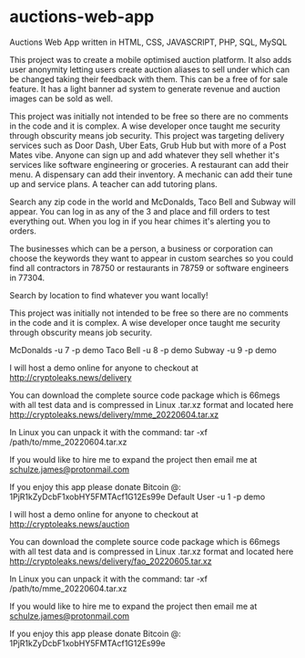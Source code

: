 # auctions-web-app
Auctions Web App written in HTML, CSS, JAVASCRIPT, PHP, SQL, MySQL

This project was to create a mobile optimised auction platform. It also adds user anonymity letting users create auction aliases to sell under which can be changed taking their feedback with them. This can be a free of for sale feature. It has a light banner ad system to generate revenue and auction images can be sold as well.

This project was initially not intended to be free so there are no comments in the code and it is complex. A wise developer once taught me security through obscurity means job security.
This project was targeting delivery services such as Door Dash, Uber Eats, Grub Hub but with more of a Post Mates vibe. Anyone can sign up and add whatever they sell whether it's services like software engineering or groceries. A restaurant can add their menu. A dispensary can add their inventory. A mechanic can add their tune up and service plans. A teacher can add tutoring plans.

Search any zip code in the world and McDonalds, Taco Bell and Subway will appear. You can log in as any of the 3 and place and fill orders to test everything out. When you log in if you hear chimes it's alerting you to orders.

The businesses which can be a person, a business or corporation can choose the keywords they want to appear in custom searches so you could find all contractors in 78750 or restaurants in 78759 or software engineers in 77304.

Search by location to find whatever you want locally!

This project was initially not intended to be free so there are no comments in the code and it is complex. A wise developer once taught me security through obscurity means job security.

McDonalds -u 7 -p demo Taco Bell -u 8 -p demo Subway -u 9 -p demo

I will host a demo online for anyone to checkout at http://cryptoleaks.news/delivery

You can download the complete source code package which is 66megs with all test data and is compressed in Linux .tar.xz format and located here http://cryptoleaks.news/delivery/mme_20220604.tar.xz

In Linux you can unpack it with the command: tar -xf /path/to/mme_20220604.tar.xz

If you would like to hire me to expand the project then email me at schulze.james@protonmail.com

If you enjoy this app please donate Bitcoin @: 1PjR1kZyDcbF1xobHY5FMTAcf1G12Es99e
Default User -u 1 -p demo

I will host a demo online for anyone to checkout at http://cryptoleaks.news/auction

You can download the complete source code package which is 66megs with all test data and is compressed in Linux .tar.xz format and located here http://cryptoleaks.news/delivery/fao_20220605.tar.xz

In Linux you can unpack it with the command: tar -xf /path/to/mme_20220604.tar.xz

If you would like to hire me to expand the project then email me at schulze.james@protonmail.com

If you enjoy this app please donate Bitcoin @: 1PjR1kZyDcbF1xobHY5FMTAcf1G12Es99e
